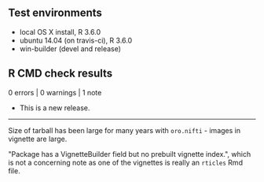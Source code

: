 ## Test environments
* local OS X install, R 3.6.0
* ubuntu 14.04 (on travis-ci), R 3.6.0
* win-builder (devel and release)

## R CMD check results

0 errors | 0 warnings | 1 note

* This is a new release.

---

Size of tarball has been large for many years with `oro.nifti` - images in vignette are large. 

"Package has a VignetteBuilder field but no prebuilt vignette index.", which is not a concerning note as one of the vignettes is really an `rticles` Rmd file.
